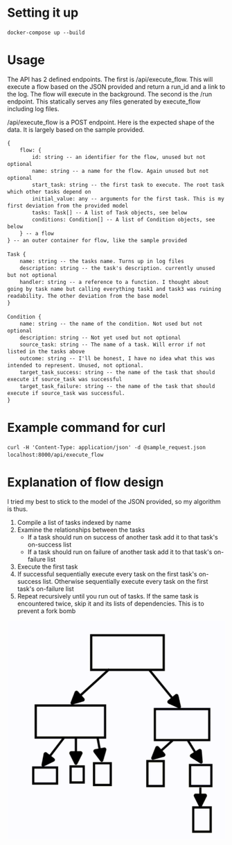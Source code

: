 # Setting it up

`docker-compose up --build`

# Usage

The API has 2 defined endpoints. The first is /api/execute_flow. This will execute a flow based on the JSON provided and return a run_id and a link to the log. The flow will execute in the background. The second is the /run endpoint. This statically serves any files generated by execute_flow including log files.

/api/execute_flow is a POST endpoint. Here is the expected shape of the data. It is largely based on the sample provided.

```
{
	flow: {
		id: string -- an identifier for the flow, unused but not optional
		name: string -- a name for the flow. Again unused but not optional
		start_task: string -- the first task to execute. The root task which other tasks depend on
		initial_value: any -- arguments for the first task. This is my first deviation from the provided model
		tasks: Task[] -- A list of Task objects, see below
		conditions: Condition[] -- A list of Condition objects, see below
	} -- a flow
} -- an outer container for flow, like the sample provided

Task {
	name: string -- the tasks name. Turns up in log files
	description: string -- the task's description. currently unused but not optional
	handler: string -- a reference to a function. I thought about going by task name but calling everything task1 and task3 was ruining readability. The other deviation from the base model
}

Condition {
	name: string -- the name of the condition. Not used but not optional
	description: string -- Not yet used but not optional
	source_task: string -- The name of a task. Will error if not listed in the tasks above
	outcome: string -- I'll be honest, I have no idea what this was intended to represent. Unused, not optional.
	target_task_success: string -- the name of the task that should execute if source_task was successful
	target_task_failure: string -- the name of the task that should execute if source_task was successful.
}
```

# Example command for curl

`curl -H 'Content-Type: application/json' -d @sample_request.json localhost:8000/api/execute_flow`

# Explanation of flow design

I tried my best to stick to the model of the JSON provided, so my algorithm is thus. 

1. Compile a list of tasks indexed by name
2. Examine the relationships between the tasks
	- If a task should run on success of another task add it to that task's on-success list
	- If a task should run on failure of another task add it to that task's on-failure list
3. Execute the first task
4. If successful sequentially execute every task on the first task's on-success list. Otherwise sequentially execute every task on the first task's on-failure list
5. Repeat recursively until you run out of tasks. If the same task is encountered twice, skip it and its lists of dependencies. This is to prevent a fork bomb

![Demonstration of order](order-demo.gif)